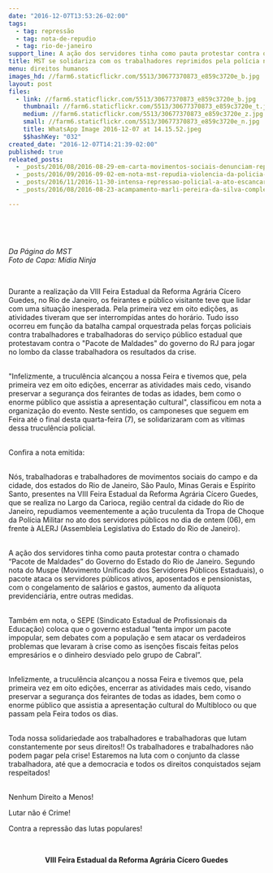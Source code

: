 ```yaml
---
date: "2016-12-07T13:53:26-02:00"
tags:
  - tag: repressão
  - tag: nota-de-repudio
  - tag: rio-de-janeiro
support_line: A ação dos servidores tinha como pauta protestar contra o chamado “Pacote de Maldades” do Governo do Estado do Rio de Janeiro.
title: MST se solidariza com os trabalhadores reprimidos pela polícia no Rio de Janeiro
menu: direitos humanos
images_hd: //farm6.staticflickr.com/5513/30677370873_e859c3720e_b.jpg
layout: post
files:
  - link: //farm6.staticflickr.com/5513/30677370873_e859c3720e_b.jpg
    thumbnail: //farm6.staticflickr.com/5513/30677370873_e859c3720e_t.jpg
    medium: //farm6.staticflickr.com/5513/30677370873_e859c3720e_z.jpg
    small: //farm6.staticflickr.com/5513/30677370873_e859c3720e_n.jpg
    title: WhatsApp Image 2016-12-07 at 14.15.52.jpeg
    $$hashKey: "032"
created_date: "2016-12-07T14:21:39-02:00"
published: true
releated_posts:
  - _posts/2016/08/2016-08-29-em-carta-movimentos-sociais-denunciam-repressao-as-causas-sociais.md
  - _posts/2016/09/2016-09-02-em-nota-mst-repudia-violencia-da-policia-militar-do-estado-de-sao-paulo.md
  - _posts/2016/11/2016-11-30-intensa-repressao-policial-a-ato-escancara-a-distancia-entre-o-congresso-e-populacao.md
  - _posts/2016/08/2016-08-23-acampamento-marli-pereira-da-silva-completa-sete-anos-de-resistencia.md

---
```

<p>&nbsp;</p>

<p>&nbsp;</p>

<p><em>Da P&aacute;gina do MST<br />
Foto de Capa: M&iacute;dia Ninja</em></p>

<p>&nbsp;</p>

<p>Durante a realiza&ccedil;&atilde;o da VIII Feira Estadual da Reforma Agr&aacute;ria C&iacute;cero Guedes, no Rio de Janeiro, os feirantes e p&uacute;blico visitante teve que lidar com uma situa&ccedil;&atilde;o inesperada. Pela primeira vez em oito edi&ccedil;&otilde;es, as atividades tiveram que ser interrompidas antes do hor&aacute;rio. Tudo isso ocorreu em fun&ccedil;&atilde;o da batalha campal orquestrada pelas for&ccedil;as policiais contra trabalhadores e trabalhadoras do servi&ccedil;o p&uacute;blico estadual que protestavam contra o &quot;Pacote de Maldades&quot; do governo do RJ para jogar no lombo da classe trabalhadora os resultados da crise.</p>

<p><br />
&quot;Infelizmente, a trucul&ecirc;ncia alcan&ccedil;ou a nossa Feira e tivemos que, pela primeira vez em oito edi&ccedil;&otilde;es, encerrar as atividades mais cedo, visando preservar a seguran&ccedil;a dos feirantes de todas as idades, bem como o enorme p&uacute;blico que assistia a apresenta&ccedil;&atilde;o cultural&quot;, classificou em nota a organiza&ccedil;&atilde;o do evento. Neste sentido, os camponeses que seguem em Feira at&eacute; o final desta quarta-feira (7), se solidarizaram com as v&iacute;timas dessa trucul&ecirc;ncia policial.</p>

<p><br />
Confira a nota emitida:</p>

<p><br />
N&oacute;s, trabalhadoras e trabalhadores de movimentos sociais do campo e da cidade, dos estados do Rio de Janeiro, S&atilde;o Paulo, Minas Gerais e Esp&iacute;rito Santo, presentes na VIII Feira Estadual da Reforma Agr&aacute;ria C&iacute;cero Guedes, que se realiza no Largo da Carioca, regi&atilde;o central da cidade do Rio de Janeiro, repudiamos veementemente a a&ccedil;&atilde;o truculenta da Tropa de Choque da Pol&iacute;cia Militar no ato dos servidores p&uacute;blicos no dia de ontem (06), em frente &agrave; ALERJ (Assembleia Legislativa do Estado do Rio de Janeiro).</p>

<p><br />
A a&ccedil;&atilde;o dos servidores tinha como pauta protestar contra o chamado &ldquo;Pacote de Maldades&rdquo; do Governo do Estado do Rio de Janeiro. Segundo nota do Muspe (Movimento Unificado dos Servidores P&uacute;blicos Estaduais), o pacote ataca os servidores p&uacute;blicos ativos, aposentados e pensionistas, com o congelamento de sal&aacute;rios e gastos, aumento da al&iacute;quota previdenci&aacute;ria, entre outras medidas.</p>

<p><br />
Tamb&eacute;m em nota, o SEPE (Sindicato Estadual de Profissionais da Educa&ccedil;&atilde;o) coloca que o governo estadual &ldquo;tenta impor um pacote impopular, sem debates com a popula&ccedil;&atilde;o e sem atacar os verdadeiros problemas que levaram &agrave; crise como as isen&ccedil;&otilde;es fiscais feitas pelos empres&aacute;rios e o dinheiro desviado pelo grupo de Cabral&rdquo;.</p>

<p><br />
Infelizmente, a trucul&ecirc;ncia alcan&ccedil;ou a nossa Feira e tivemos que, pela primeira vez em oito edi&ccedil;&otilde;es, encerrar as atividades mais cedo, visando preservar a seguran&ccedil;a dos feirantes de todas as idades, bem como o enorme p&uacute;blico que assistia a apresenta&ccedil;&atilde;o cultural do Multibloco ou que passam pela Feira todos os dias.</p>

<p><br />
Toda nossa solidariedade aos trabalhadores e trabalhadoras que lutam constantemente por seus direitos!! Os trabalhadores e trabalhadores n&atilde;o podem pagar pela crise! Estaremos na luta com o conjunto da classe trabalhadora, at&eacute; que a democracia e todos os direitos conquistados sejam respeitados!</p>

<p><br />
Nenhum Direito a Menos!</p>

<p>Lutar n&atilde;o &eacute; Crime!</p>

<p>Contra a repress&atilde;o das lutas populares!</p>

<p>&nbsp;</p>

<p style="text-align: center;"><strong>VIII Feira Estadual da Reforma Agr&aacute;ria C&iacute;cero Guedes</strong></p>

